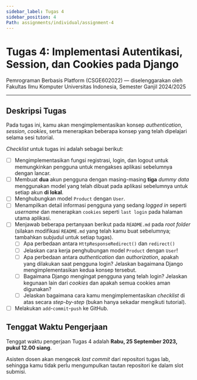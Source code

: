 ```yaml
---
sidebar_label: Tugas 4
sidebar_position: 4
Path: assignments/individual/assignment-4
---
```


# Tugas 4: Implementasi Autentikasi, Session, dan Cookies pada Django

Pemrograman Berbasis Platform (CSGE602022) — diselenggarakan oleh Fakultas Ilmu Komputer Universitas Indonesia, Semester Ganjil 2024/2025

---

## Deskripsi Tugas

Pada tugas ini, kamu akan mengimplementasikan konsep *authentication*, *session*, *cookies*, serta menerapkan beberapa konsep yang telah dipelajari selama sesi tutorial.

*Checklist* untuk tugas ini adalah sebagai berikut:

- [ ] Mengimplementasikan fungsi registrasi, login, dan logout untuk memungkinkan pengguna untuk mengakses aplikasi sebelumnya dengan lancar.
- [ ] Membuat **dua** akun pengguna dengan masing-masing **tiga** *dummy data* menggunakan model yang telah dibuat pada aplikasi sebelumnya untuk setiap akun **di lokal**.
- [ ] Menghubungkan model `Product` dengan `User`.
- [ ] Menampilkan detail informasi pengguna yang sedang *logged in* seperti *username* dan menerapkan `cookies` seperti `last login` pada halaman utama aplikasi.
- [ ] Menjawab beberapa pertanyaan berikut pada `README.md` pada *root folder* (silakan modifikasi `README.md` yang telah kamu buat sebelumnya; tambahkan subjudul untuk setiap tugas).
    - [ ] Apa perbedaan antara `HttpResponseRedirect()` dan `redirect()`
    - [ ] Jelaskan cara kerja penghubungan model `Product` dengan `User`!
    - [ ] Apa perbedaan antara *authentication* dan *authorization*, apakah yang dilakukan saat pengguna login? Jelaskan bagaimana Django mengimplementasikan kedua konsep tersebut.
    - [ ] Bagaimana Django mengingat pengguna yang telah login? Jelaskan kegunaan lain dari *cookies* dan apakah semua cookies aman digunakan?
    - [ ] Jelaskan bagaimana cara kamu mengimplementasikan *checklist* di atas secara *step-by-step* (bukan hanya sekadar mengikuti tutorial).
- [ ] Melakukan `add`-`commit`-`push` ke GitHub.

## Tenggat Waktu Pengerjaan

Tenggat waktu pengerjaan Tugas 4 adalah **Rabu, 25 September 2023, pukul 12.00 siang**.

Asisten dosen akan mengecek *last commit* dari repositori tugas lab, sehingga kamu tidak perlu mengumpulkan tautan repositori ke dalam slot submisi.
